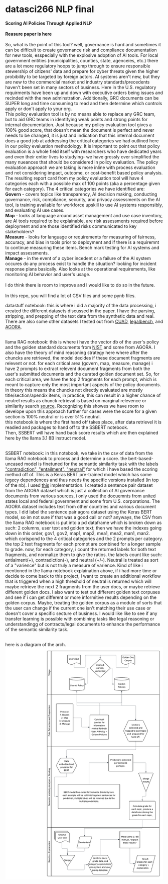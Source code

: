 # datasci266 NLP final

**Scoring AI Policies Through Applied NLP** <br><br>
**Reasure paper is here**
<br><br>
So, what is the point of this tool? well, governance is hard and sometimes it can be difficult to create governance risk and compliance documentation for new tools, esspecially with the explosive adoption of AI tools. For local government entities (municipalities, counties, state, agenceies, etc.) there are a lot more regulatory hoops to jump through to ensure responsible stewership of citizens' data and prepare for cyber threats given the higher probibility to be targeted by foreign actors. AI systems aren't new, but they are new to the commercial market and industry standards/precedents haven't been set in many sectors of business. Here in the U.S. regulatory requirments have been up and down with executive orders being issues and recinded with the new adminstration. Additionally, GRC documents can be SUPER long and time consuming to read and then determine which controls apply or don't apply to your org.<br> 
This policy evaluation tool is by no means able to replace any GRC team, but to aid GRC teams in identifying weak points and strong points for internal documentation. Just because my policy evaluation tool gives a 100% good score, that doesn't mean the document is perfect and never needs to be changed, it is just and indication that this internal document does a good job at addressing the critical categories we had outlined here in our policy evaluation methodology. It is important to point out that policy evaluation is a whole field itself with researchers who have dedicated years and even their entier lives to studying- we have grossly over simplified the many nueances that should be considered in policy evaluation. The policy evaluation approach we are taking is more inline with process evaluation and not considering impact, outcome, or cost-benefit based policy analysis.<br> 
The resulting report card from my policy evaluation tool will have 4 categories each with a possible max of 100 points (aka a percentage given for each category). The 4 critical categories we have identified are: <br>
**Govern** - covers topics like transparency, AI decision making, conducting governance, risk, compliance, security, and privacy assessments on the AI tool, is training available for workforce upskill to use AI systems responsibly, and evaluating AI use cases. <br>
**Map** - looks at language around asset management and use case inventory, are AI tools required to be explainable, are risk assessments required before deployment and are those identified risks communicated to key stakeholders? <br>
**Measure** - looks for language or requirements for measuring of fairness, accuracy, and bias in tools prior to deployment and if there is a requiremnt to continue measuring these items. Bench mark testing for AI systems and impact assessments. <br>
**Manage** - in the event of a cyber incedent or a failure of the AI system occures do any process exist to handle the situation? looking for incident response plans basically. Also looks at the operational requirements, like monitoring AI behavior and user's usage. <br>
<br>
I do think there is room to improve and I would like to do so in the future.
<br>
<br>
In this repo, you will find a lot of CSV files and some pynb files. <br>

datastuff notebook: this is where i did a majority of the data processing, i created the different datasets discussed in the paper. I have the parsing, stripping, and prepping of the text data from the synthetic data and real. There are also some other datasets I tested out from [CUAD](https://github.com/TheAtticusProject/cuad), [legalbench](https://www.google.com/url?q=https%3A%2F%2Fhuggingface.co%2Fdatasets%2Fnguha%2Flegalbench), and [AGORA](https://www.google.com/url?q=https%3A%2F%2Fzenodo.org%2Frecords%2F15053471).
<br><br>

llama RAG notebook: this is where i have the vector db of the user's policy and the golden standard documents from [NIST](https://www.nist.gov/itl/ai-risk-management-framework) and some from AGORA. I also have the theory of mind reasoning strategy here where after the chuncks are retrieved, the model decides if these document fragments are relevent or not. for each critical area (govern, map, measure, manage) i have 2 prompts to extract relevent document fragments from both the user's submitted documents and the curated golden document set. So, for each critical area, we have the top 2 fragments for each prompt, which is meant to capture only the most important aspects of the policy documents. In theory this means the chuncks not directly evaluated are mostly title/section/apendix items, in practice, this can result in a higher chance of neutrel results as chunck retrieval is based on marginal relevence or similarity search [source](https://python.langchain.com/v0.1/docs/modules/data_connection/retrievers/multi_vector/). Recognizing this showes we have room to develope upon this approach further for cases were the score for a given section is 100% neutral or is over 51% neutral. <br>
this notebook is where the first hand off takes place, after data retrievel it is readied and packages to hand off to the SSBERT notebook. <br>
Then, SSBERT will have hand back score results which are then explained here by the llama 3.1 8B instruct model. 
<br><br>


SSBERT notebook: in this notebook, we take in the csv of data from the llama RAG notebook to process and determine a score. the bert-based-uncased model is finetuned for 
the semantic similarity task with the labels ["contradiction", "entailment", "neutral"](https://nlp.stanford.edu/projects/snli/) for which i have based the scoring method off of. This is a Keras BERT pre-trained model which has some legecy dependences and thus needs the specific versions installed (in top of the nb). I used [this](https://keras.io/examples/nlp/semantic_similarity_with_bert/) implementation. I created a sentence pair dataset from the AGORA dataset which is just a collection of AI governance documents from various sources, i only used the docuemnts from united states local and federal government and some from U.S. corporations. The AGORA dataset includes text from other countries and various document types. I did label the sentence pair agora dataset using the Keras BERT model, so im not sure if that was a good call or not? anyways, the CSV from the llama RAG notebook is put into a pd dataframe which is broken down as such: 2 columns, user text and golden text; then we have the indexes going down in this order, gov1, gov2, map1, map2, mea1, mea2, man1, man2. which corispond to the 4 critical categories and the 2 prompts per category. the top 2 text fragments for each prompt are combined for a longer sample to grade. now, for each category, i count the returned labels for both text fragments, and normalize them to give the ratios. the labels count like such: entialment(+), contradiction(-), and neutral (+/-). Neutral is treated as sort of a "varience" but is not truly a measure of varience. Kind of like i mentioned in the llama notebook explaination above, if i had more time or decide to come back to this project, i want to create an additional workflow that is triggered when a high threshold of neutral is returned which will maybe retrieve the next 2 fragments from the user docs, or maybe retrieve different golden docs. I also want to test out different golden text corpuses and see if i can get different or more informitive results depending on the golden corpus. Maybe, treating the golden corpus as a module of sorts that the user can change if the current one isn't matching their use case or doesn't cover a specific secture of business. I would like like to see if any transfer learning is possible with combining tasks like legal reasoning or understandingg of contracts/legal documents to enhance the performance of the semantic similarity task. 
<br><br>

here is a diagram of the arch.
![project architecture](https://github.com/shutup-kat/datasci266NLPfinal/blob/main/projectArch%20no%20background.png)

